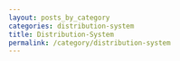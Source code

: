 ```yaml
---
layout: posts_by_category
categories: distribution-system
title: Distribution-System
permalink: /category/distribution-system
---
```

